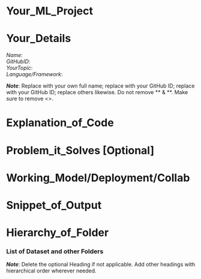 # Your_ML_Project

# Your_Details
  _Name_: **<Your Name>** <br />
  _GitHubID_: **<Your GitHub ID>** <br />
  _YourTopic_: **<Full name of Topic>** <br />
  _Language/Framework_: **<Full name of Framework or Language>** <br />

**_Note_**: Replace <Your Name> with your own full name; replace <Your GitHub ID> with your GitHub ID; replace <Your GitHub ID> with your GitHub ID; replace others likewise. Do not remove ** & **. Make sure to remove <>.

# Explanation_of_Code

# Problem_it_Solves [Optional]

# Working_Model/Deployment/Collab

# Snippet_of_Output

# Hierarchy_of_Folder
### List of Dataset and other Folders

**_Note_**: Delete the optional Heading if not applicable. Add other headings with hierarchical order wherever needed.
